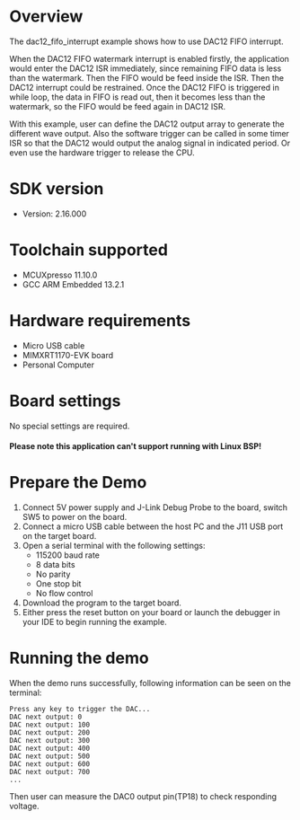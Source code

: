 Overview
========

The dac12_fifo_interrupt example shows how to use DAC12 FIFO interrupt.

When the DAC12 FIFO watermark interrupt is enabled firstly, the application would enter the DAC12 ISR immediately, since remaining FIFO data is less than the watermark. Then the FIFO would be feed inside the ISR. Then the DAC12 interrupt could be restrained. Once the DAC12 FIFO is triggered in while loop, the data in FIFO is read out, then it becomes less than the watermark, so the FIFO would be feed again in DAC12 ISR. 

With this example, user can define the DAC12 output array to generate the different wave output. Also the software trigger can be called in some timer ISR so that the DAC12 would output the analog signal in indicated period. Or even use the hardware trigger to release the CPU.

SDK version
===========
- Version: 2.16.000

Toolchain supported
===================
- MCUXpresso  11.10.0
- GCC ARM Embedded  13.2.1

Hardware requirements
=====================
- Micro USB cable
- MIMXRT1170-EVK board
- Personal Computer

Board settings
==============
No special settings are required.

#### Please note this application can't support running with Linux BSP! ####

Prepare the Demo
================
1. Connect 5V power supply and J-Link Debug Probe to the board, switch SW5 to power on the board.
2. Connect a micro USB cable between the host PC and the J11 USB port on the target board.
3. Open a serial terminal with the following settings:
    - 115200 baud rate
    - 8 data bits
    - No parity
    - One stop bit
    - No flow control
4. Download the program to the target board.
5. Either press the reset button on your board or launch the debugger in your IDE to begin running the example.

Running the demo
================
When the demo runs successfully, following information can be seen on the terminal:

~~~~~~~~~~~~~~~~~~~~~~~~~~~~~
Press any key to trigger the DAC...
DAC next output: 0
DAC next output: 100
DAC next output: 200
DAC next output: 300
DAC next output: 400
DAC next output: 500
DAC next output: 600
DAC next output: 700
...
~~~~~~~~~~~~~~~~~~~~~~~~~~~~~
Then user can measure the DAC0 output pin(TP18) to check responding voltage.
